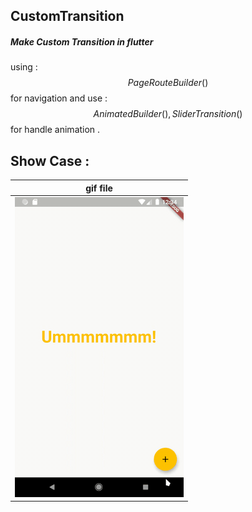 ## CustomTransition

##### Make Custom Transition in flutter

using :
$$
PageRouteBuilder()
$$
for navigation and use :
$$
AnimatedBuilder() ,SliderTransition()
$$
for handle animation .

## Show Case :

|                           gif file                           |
| :----------------------------------------------------------: |
| ![show case](https://github.com/mahmoud-eslami/Custom_transaction/blob/master/Files/Screencast-2020-07-02-123506.gif) |

